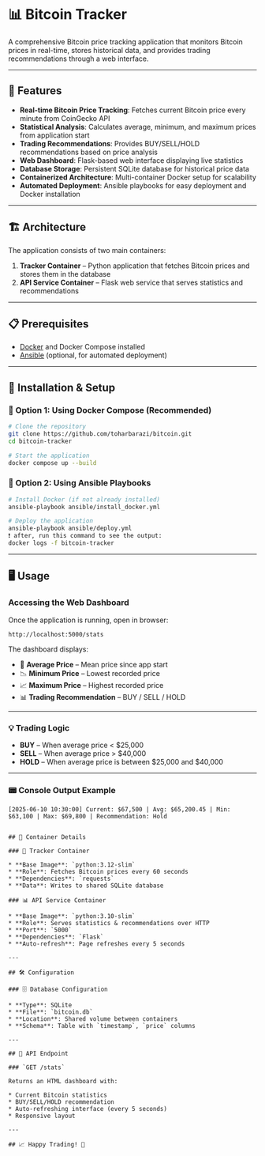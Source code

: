 
# 📊 Bitcoin Tracker

A comprehensive Bitcoin price tracking application that monitors Bitcoin prices in real-time, stores historical data, and provides trading recommendations through a web interface.

---

## 🚀 Features

- **Real-time Bitcoin Price Tracking**: Fetches current Bitcoin price every minute from CoinGecko API  
- **Statistical Analysis**: Calculates average, minimum, and maximum prices from application start  
- **Trading Recommendations**: Provides BUY/SELL/HOLD recommendations based on price analysis  
- **Web Dashboard**: Flask-based web interface displaying live statistics  
- **Database Storage**: Persistent SQLite database for historical price data  
- **Containerized Architecture**: Multi-container Docker setup for scalability  
- **Automated Deployment**: Ansible playbooks for easy deployment and Docker installation  

---

## 🏗️ Architecture

The application consists of two main containers:

1. **Tracker Container** – Python application that fetches Bitcoin prices and stores them in the database  
2. **API Service Container** – Flask web service that serves statistics and recommendations

---

## 📋 Prerequisites

- [Docker](https://www.docker.com/products/docker-desktop) and Docker Compose installed  
- [Ansible](https://www.ansible.com/) (optional, for automated deployment)

---

## 🔧 Installation & Setup

### 🔹 Option 1: Using Docker Compose (Recommended)

```bash
# Clone the repository
git clone https://github.com/toharbarazi/bitcoin.git
cd bitcoin-tracker

# Start the application
docker compose up --build
````

### 🔹 Option 2: Using Ansible Playbooks

```bash
# Install Docker (if not already installed)
ansible-playbook ansible/install_docker.yml

# Deploy the application
ansible-playbook ansible/deploy.yml
❗ after, run this command to see the output:
docker logs -f bitcoin-tracker
```

---

## 🖥️ Usage

### Accessing the Web Dashboard

Once the application is running, open in browser:

```
http://localhost:5000/stats
```

The dashboard displays:

* 🧮 **Average Price** – Mean price since app start
* 📉 **Minimum Price** – Lowest recorded price
* 📈 **Maximum Price** – Highest recorded price
* 📊 **Trading Recommendation** – BUY / SELL / HOLD

---

### 💡 Trading Logic

* **BUY** – When average price < \$25,000
* **SELL** – When average price > \$40,000
* **HOLD** – When average price is between \$25,000 and \$40,000

---

### 📟 Console Output Example

```
[2025-06-10 10:30:00] Current: $67,500 | Avg: $65,200.45 | Min: $63,100 | Max: $69,800 | Recommendation: Hold


## 🐳 Container Details

### 🛒 Tracker Container

* **Base Image**: `python:3.12-slim`
* **Role**: Fetches Bitcoin prices every 60 seconds
* **Dependencies**: `requests`
* **Data**: Writes to shared SQLite database

### 📊 API Service Container

* **Base Image**: `python:3.10-slim`
* **Role**: Serves statistics & recommendations over HTTP
* **Port**: `5000`
* **Dependencies**: `Flask`
* **Auto-refresh**: Page refreshes every 5 seconds

---

## 🛠️ Configuration

### 🗄️ Database Configuration

* **Type**: SQLite
* **File**: `bitcoin.db`
* **Location**: Shared volume between containers
* **Schema**: Table with `timestamp`, `price` columns

---

## 🚦 API Endpoint

### `GET /stats`

Returns an HTML dashboard with:

* Current Bitcoin statistics
* BUY/SELL/HOLD recommendation
* Auto-refreshing interface (every 5 seconds)
* Responsive layout

---

## 📈 Happy Trading! 🚀



